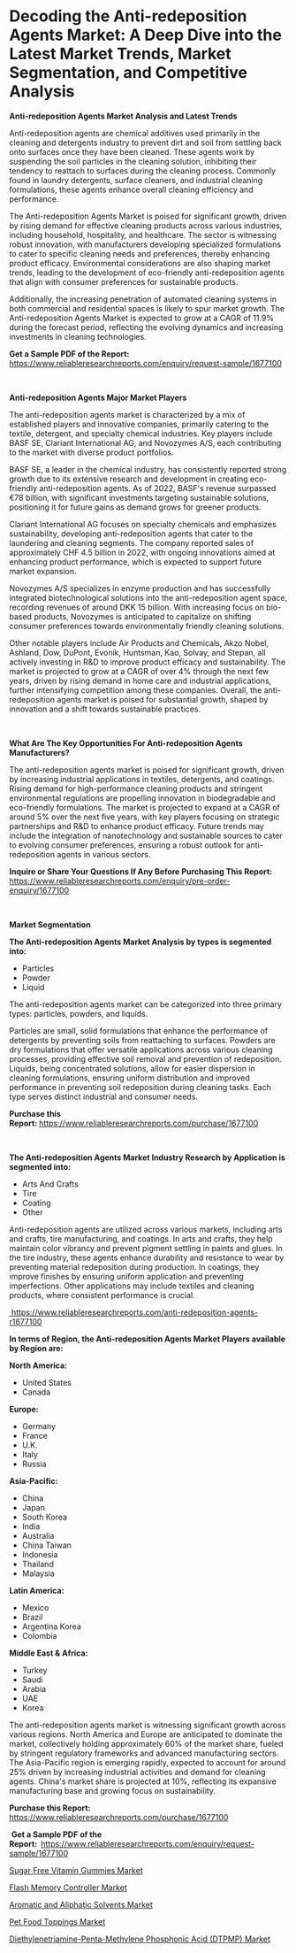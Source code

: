 <p><h1>Decoding the Anti-redeposition Agents Market: A Deep Dive into the Latest Market Trends, Market Segmentation, and Competitive Analysis</h1></p><p><strong>Anti-redeposition Agents Market Analysis and Latest Trends</strong></p>
<p><p>Anti-redeposition agents are chemical additives used primarily in the cleaning and detergents industry to prevent dirt and soil from settling back onto surfaces once they have been cleaned. These agents work by suspending the soil particles in the cleaning solution, inhibiting their tendency to reattach to surfaces during the cleaning process. Commonly found in laundry detergents, surface cleaners, and industrial cleaning formulations, these agents enhance overall cleaning efficiency and performance.</p><p>The Anti-redeposition Agents Market is poised for significant growth, driven by rising demand for effective cleaning products across various industries, including household, hospitality, and healthcare. The sector is witnessing robust innovation, with manufacturers developing specialized formulations to cater to specific cleaning needs and preferences, thereby enhancing product efficacy. Environmental considerations are also shaping market trends, leading to the development of eco-friendly anti-redeposition agents that align with consumer preferences for sustainable products.</p><p>Additionally, the increasing penetration of automated cleaning systems in both commercial and residential spaces is likely to spur market growth. The Anti-redeposition Agents Market is expected to grow at a CAGR of 11.9% during the forecast period, reflecting the evolving dynamics and increasing investments in cleaning technologies.</p></p>
<p><strong>Get a Sample PDF of the Report:&nbsp;</strong> <a href="https://www.reliableresearchreports.com/enquiry/request-sample/1677100?utm_campaign=10&utm_medium=2&utm_source=Github&utm_content=ia&utm_term=30092024&utm_id=anti-redeposition-agents">https://www.reliableresearchreports.com/enquiry/request-sample/1677100</a></p>
<p>&nbsp;</p>
<p><strong>Anti-redeposition Agents Major Market Players</strong></p>
<p><p>The anti-redeposition agents market is characterized by a mix of established players and innovative companies, primarily catering to the textile, detergent, and specialty chemical industries. Key players include BASF SE, Clariant International AG, and Novozymes A/S, each contributing to the market with diverse product portfolios.</p><p>BASF SE, a leader in the chemical industry, has consistently reported strong growth due to its extensive research and development in creating eco-friendly anti-redeposition agents. As of 2022, BASF's revenue surpassed €78 billion, with significant investments targeting sustainable solutions, positioning it for future gains as demand grows for greener products.</p><p>Clariant International AG focuses on specialty chemicals and emphasizes sustainability, developing anti-redeposition agents that cater to the laundering and cleaning segments. The company reported sales of approximately CHF 4.5 billion in 2022, with ongoing innovations aimed at enhancing product performance, which is expected to support future market expansion.</p><p>Novozymes A/S specializes in enzyme production and has successfully integrated biotechnological solutions into the anti-redeposition agent space, recording revenues of around DKK 15 billion. With increasing focus on bio-based products, Novozymes is anticipated to capitalize on shifting consumer preferences towards environmentally friendly cleaning solutions.</p><p>Other notable players include Air Products and Chemicals, Akzo Nobel, Ashland, Dow, DuPont, Evonik, Huntsman, Kao, Solvay, and Stepan, all actively investing in R&D to improve product efficacy and sustainability. The market is projected to grow at a CAGR of over 4% through the next few years, driven by rising demand in home care and industrial applications, further intensifying competition among these companies. Overall, the anti-redeposition agents market is poised for substantial growth, shaped by innovation and a shift towards sustainable practices.</p></p>
<p>&nbsp;</p>
<p><strong>What Are The Key Opportunities For Anti-redeposition Agents Manufacturers?</strong></p>
<p><p>The anti-redeposition agents market is poised for significant growth, driven by increasing industrial applications in textiles, detergents, and coatings. Rising demand for high-performance cleaning products and stringent environmental regulations are propelling innovation in biodegradable and eco-friendly formulations. The market is projected to expand at a CAGR of around 5% over the next five years, with key players focusing on strategic partnerships and R&D to enhance product efficacy. Future trends may include the integration of nanotechnology and sustainable sources to cater to evolving consumer preferences, ensuring a robust outlook for anti-redeposition agents in various sectors.</p></p>
<p><strong>Inquire or Share Your Questions If Any Before Purchasing This Report:</strong> <a href="https://www.reliableresearchreports.com/enquiry/pre-order-enquiry/1677100?utm_campaign=10&utm_medium=2&utm_source=Github&utm_content=ia&utm_term=30092024&utm_id=anti-redeposition-agents">https://www.reliableresearchreports.com/enquiry/pre-order-enquiry/1677100</a></p>
<p>&nbsp;</p>
<p><strong>Market Segmentation</strong></p>
<p><strong>The Anti-redeposition Agents Market Analysis by types is segmented into:</strong></p>
<p><ul><li>Particles</li><li>Powder</li><li>Liquid</li></ul></p>
<p><p>The anti-redeposition agents market can be categorized into three primary types: particles, powders, and liquids. </p><p>Particles are small, solid formulations that enhance the performance of detergents by preventing soils from reattaching to surfaces. Powders are dry formulations that offer versatile applications across various cleaning processes, providing effective soil removal and prevention of redeposition. Liquids, being concentrated solutions, allow for easier dispersion in cleaning formulations, ensuring uniform distribution and improved performance in preventing soil redeposition during cleaning tasks. Each type serves distinct industrial and consumer needs.</p></p>
<p><strong>Purchase this Report:&nbsp;</strong><a href="https://www.reliableresearchreports.com/purchase/1677100?utm_campaign=10&utm_medium=2&utm_source=Github&utm_content=ia&utm_term=30092024&utm_id=anti-redeposition-agents">https://www.reliableresearchreports.com/purchase/1677100</a></p>
<p>&nbsp;</p>
<p><strong>The Anti-redeposition Agents Market Industry Research by Application is segmented into:</strong></p>
<p><ul><li>Arts And Crafts</li><li>Tire</li><li>Coating</li><li>Other</li></ul></p>
<p><p>Anti-redeposition agents are utilized across various markets, including arts and crafts, tire manufacturing, and coatings. In arts and crafts, they help maintain color vibrancy and prevent pigment settling in paints and glues. In the tire industry, these agents enhance durability and resistance to wear by preventing material redeposition during production. In coatings, they improve finishes by ensuring uniform application and preventing imperfections. Other applications may include textiles and cleaning products, where consistent performance is crucial.</p></p>
<p><a href="https://www.reliableresearchreports.com/anti-redeposition-agents-r1677100?utm_campaign=10&utm_medium=2&utm_source=Github&utm_content=ia&utm_term=30092024&utm_id=anti-redeposition-agents">&nbsp;https://www.reliableresearchreports.com/anti-redeposition-agents-r1677100</a></p>
<p><strong>In terms of Region, the Anti-redeposition Agents Market Players available by Region are:</strong></p>
<p>
    <p> <strong> North America: </strong>
        <ul>
            <li>United States</li>
            <li>Canada</li>
        </ul>
        </p> 
    <p> <strong> Europe: </strong>
        <ul>
            <li>Germany</li>
            <li>France</li>
            <li>U.K.</li>
            <li>Italy</li>
            <li>Russia</li>
        </ul>
        </p> 
    <p> <strong> Asia-Pacific: </strong>
        <ul>
            <li>China</li>
            <li>Japan</li>
            <li>South Korea</li>
            <li>India</li>
            <li>Australia</li>
            <li>China Taiwan</li>
            <li>Indonesia</li>
            <li>Thailand</li>
            <li>Malaysia</li>
        </ul>
        </p> 
    <p> <strong> Latin America: </strong>
        <ul>
            <li>Mexico</li>
            <li>Brazil</li>
            <li>Argentina Korea</li>
            <li>Colombia</li>
        </ul>
        </p> 
    <p> <strong> Middle East & Africa: </strong>
        <ul>
            <li>Turkey</li>
            <li>Saudi</li>
            <li>Arabia</li>
            <li>UAE</li>
            <li>Korea</li>
        </ul>
    </p>
    </p>
<p><p>The anti-redeposition agents market is witnessing significant growth across various regions. North America and Europe are anticipated to dominate the market, collectively holding approximately 60% of the market share, fueled by stringent regulatory frameworks and advanced manufacturing sectors. The Asia-Pacific region is emerging rapidly, expected to account for around 25% driven by increasing industrial activities and demand for cleaning agents. China's market share is projected at 10%, reflecting its expansive manufacturing base and growing focus on sustainability.</p></p>
<p><strong>Purchase this Report: </strong><a href="https://www.reliableresearchreports.com/purchase/1677100?utm_campaign=10&utm_medium=2&utm_source=Github&utm_content=ia&utm_term=30092024&utm_id=anti-redeposition-agents">https://www.reliableresearchreports.com/purchase/1677100</a></p>
<p>&nbsp;<strong>Get a Sample PDF of the Report:&nbsp;&nbsp;</strong><a href="https://www.reliableresearchreports.com/enquiry/request-sample/1677100?utm_campaign=10&utm_medium=2&utm_source=Github&utm_content=ia&utm_term=30092024&utm_id=anti-redeposition-agents">https://www.reliableresearchreports.com/enquiry/request-sample/1677100</a></p>
<p><strong></strong></p>
<p><p><a href="https://www.linkedin.com/pulse/sugar-free-vitamin-gummies-market-overview-regional-jwk5c?utm_campaign=10&utm_medium=2&utm_source=Github&utm_content=ia&utm_term=30092024&utm_id=anti-redeposition-agents">Sugar Free Vitamin Gummies Market</a></p><p><a href="https://issuu.com/reportprime-2/docs/flash-memory-controller-market-size_455c5fa830b2a9?utm_campaign=10&utm_medium=2&utm_source=Github&utm_content=ia&utm_term=30092024&utm_id=anti-redeposition-agents">Flash Memory Controller Market</a></p><p><a href="https://github.com/ygfu6u/Market-Research-Report-List-1/blob/main/aromatic-and-aliphatic-solvents-market.md?utm_campaign=10&utm_medium=2&utm_source=Github&utm_content=ia&utm_term=30092024&utm_id=anti-redeposition-agents">Aromatic and Aliphatic Solvents Market</a></p><p><a href="https://www.linkedin.com/pulse/global-pet-food-toppings-market-focus-application-end-use-industry-um1pf?utm_campaign=10&utm_medium=2&utm_source=Github&utm_content=ia&utm_term=30092024&utm_id=anti-redeposition-agents">Pet Food Toppings Market</a></p><p><a href="https://github.com/mahnoor2003/Market-Research-Report-List-6/blob/main/diethylenetriamine-penta-methylene-phosphonic-acid-dtpmp-market.md?utm_campaign=10&utm_medium=2&utm_source=Github&utm_content=ia&utm_term=30092024&utm_id=anti-redeposition-agents">Diethylenetriamine-Penta-Methylene Phosphonic Acid (DTPMP) Market</a></p></p>